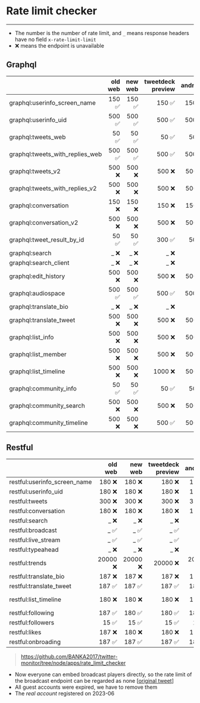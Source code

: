 # Rate limit checker

---

- The number is the number of rate limit, and `_` means response headers have no field `x-rate-limit-limit`
- ❌ means the endpoint is unavailable

## Graphql

|                               |            old web |            new web |  tweetdeck preview |            android |       real account |             cookie|
| :-- | --: | --: | --: | --: | --: | --: |
| graphql:userinfo_screen_name    |            150 ✅ |            150 ✅ |            150 ✅ |            150 ✅ |            150 ✅ |            150 ✅ |
| graphql:userinfo_uid            |            500 ✅ |            500 ✅ |            500 ✅ |            500 ✅ |            500 ✅ |            500 ✅ |
| graphql:tweets_web              |             50 ✅ |             50 ✅ |             50 ✅ |             50 ✅ |             50 ✅ |             50 ✅ |
| graphql:tweets_with_replies_web |            500 ✅ |            500 ✅ |            500 ✅ |            500 ✅ |            500 ✅ |            500 ❌ |
| graphql:tweets_v2               |            500 ❌ |            500 ❌ |            500 ❌ |            500 ❌ |            500 ✅ |            500 ✅ |
| graphql:tweets_with_replies_v2  |            500 ❌ |            500 ❌ |            500 ❌ |            500 ❌ |            500 ✅ |            500 ❌ |
| graphql:conversation            |            150 ❌ |            150 ❌ |            150 ❌ |            150 ❌ |            150 ✅ |            150 ✅ |
| graphql:conversation_v2         |            500 ❌ |            500 ❌ |            500 ❌ |            500 ❌ |            500 ✅ |            500 ❌ |
| graphql:tweet_result_by_id      |             50 ✅ |             50 ✅ |            300 ✅ |             50 ✅ |             50 ✅ |             50 ✅ |
| graphql:search                  |              _ ❌ |              _ ❌ |              _ ❌ |              _ ❌ |              _ ❌ |              _ ❌ |
| graphql:search_client           |              _ ❌ |              _ ❌ |              _ ❌ |              _ ❌ |              _ ❌ |              _ ❌ |
| graphql:edit_history            |            500 ❌ |            500 ❌ |            500 ❌ |            500 ❌ |            500 ❌ |            500 ❌ |
| graphql:audiospace              |            500 ✅ |            500 ✅ |            500 ✅ |            500 ✅ |            500 ✅ |            500 ✅ |
| graphql:translate_bio           |              _ ❌ |              _ ❌ |              _ ❌ |              _ ❌ |              _ ❌ |              _ ❌ |
| graphql:translate_tweet         |            500 ❌ |            500 ❌ |            500 ❌ |            500 ❌ |            500 ✅ |            500 ✅ |
| graphql:list_info               |            500 ❌ |            500 ❌ |            500 ❌ |            500 ❌ |            500 ✅ |            500 ✅ |
| graphql:list_member             |            500 ❌ |            500 ❌ |            500 ❌ |            500 ❌ |            500 ✅ |            500 ✅ |
| graphql:list_timeline           |            500 ❌ |            500 ❌ |           1000 ❌ |            500 ❌ |            500 ✅ |            500 ✅ |
| graphql:community_info          |             50 ✅ |             50 ✅ |             50 ✅ |             50 ✅ |             50 ✅ |             50 ✅ |
| graphql:community_search        |            500 ❌ |            500 ❌ |            500 ❌ |            500 ❌ |            500 ✅ |            500 ✅ |
| graphql:community_timeline      |            500 ❌ |            500 ❌ |            500 ✅ |            500 ❌ |            500 ✅ |            500 ✅ |

## Restful

|                               |            old web |            new web |  tweetdeck preview |            android |       real account |             cookie|
| :-- | --: | --: | --: | --: | --: | --: |
| restful:userinfo_screen_name    |            180 ❌ |            180 ❌ |            180 ❌ |            180 ❌ |            900 ✅ |            900 ❌ |
| restful:userinfo_uid            |            180 ❌ |            180 ❌ |            180 ❌ |            180 ❌ |            900 ✅ |            900 ❌ |
| restful:tweets                  |            300 ❌ |            300 ❌ |            300 ❌ |            300 ❌ |            180 ❌ |            180 ❌ |
| restful:conversation            |            180 ❌ |            180 ❌ |            180 ❌ |            180 ❌ |            180 ✅ |            180 ✅ |
| restful:search                  |              _ ❌ |              _ ❌ |              _ ❌ |              _ ❌ |              _ ❌ |              _ ❌ |
| restful:broadcast               |              _ ✅ |              _ ✅ |              _ ✅ |              _ ✅ |              _ ✅ |              _ ✅ |
| restful:live_stream             |              _ ✅ |              _ ✅ |              _ ✅ |              _ ✅ |              _ ✅ |              _ ✅ |
| restful:typeahead               |              _ ❌ |              _ ❌ |              _ ❌ |              _ ❌ |              _ ✅ |              _ ✅ |
| restful:trends                  |          20000 ❌ |          20000 ❌ |          20000 ❌ |          20000 ❌ |          20000 ✅ |          20000 ✅ |
| restful:translate_bio           |            187 ❌ |            187 ❌ |            187 ❌ |            187 ❌ |              _ ❌ |            187 ✅ |
| restful:translate_tweet         |            187 ✅ |            187 ✅ |            187 ✅ |            187 ✅ |              _ ❌ |            187 ✅ |
| restful:list_timeline           |            180 ❌ |            180 ❌ |            180 ❌ |            180 ❌ |           1800 ❌ |           1800 ❌ |
| restful:following               |            187 ✅ |            180 ✅ |            180 ✅ |            180 ✅ |            180 ✅ |            180 ✅ |
| restful:followers               |             15 ✅ |             15 ✅ |             15 ✅ |             15 ✅ |            180 ✅ |            180 ✅ |
| restful:likes                   |            187 ❌ |            180 ❌ |            180 ❌ |            180 ❌ |             75 ❌ |             75 ❌ |
| restful:onbroading              |            187 ✅ |            187 ✅ |            187 ✅ |            187 ✅ |            187 ✅ |              _ ❌ |

><https://github.com/BANKA2017/twitter-monitor/tree/node/apps/rate_limit_checker>

- Now everyone can embed broadcast players directly, so the rate limit of the broadcast endpoint can be regarded as none [[original tweet](https://twitter.com/Live/status/1733197678706852095)]
- All guest accounts were expired, we have to remove them
- The *real account* registered on 2023-06
